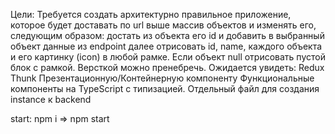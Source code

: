  Цели: 
Требуется создать архитектурно правильное приложение, которое будет доставать по url выше массив объектов и изменять его, следующим образом: достать из объекта его id и добавить в выбранный объект данные из endpoint
далее отрисовать id, name,  каждого объекта и его картинку (icon) в любой рамке. Если объект null отрисовать пустой блок с рамкой.
Версткой можно пренебречь. 
 Ожидается увидеть:
Redux
Thunk
Презентационную/Контейнерную компоненту
Функциональные компоненты на TypeScript с типизацией.
Отдельный файл для создания instance к backend

start: npm i => npm start
